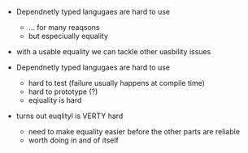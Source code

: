 
* Dependnetly typed langugaes are hard to use
  * ... for many reaqsons
  * but especiually equality



* with a usable equality we can tackle other uasbility issues



* Dependnetly typed langugaes are hard to use
  * hard to test (failure usually happens at compile time)
  * hard to prototype (?)
  * eqiuality is hard
* turns out euqlityl is VERTY hard
  * need to make equality easier before the other parts are reliable
  * worth doing in and of itself
